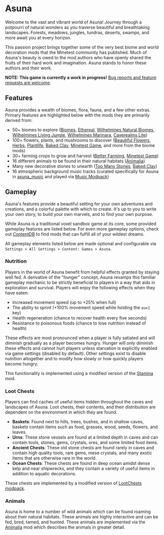 Asuna
=====

Welcome to the vast and vibrant world of Asuna! Journey through a potpourri of natural wonders as you traverse beautiful and breathtaking landscapes. Forests, meadows, jungles, tundras, deserts, swamps, and more await you at every horizon.

This passion project brings together some of the very best biome and world decoration mods that the Minetest community has published. Much of Asuna's beauty is owed to the mod authors who have openly shared the fruits of their hard work and imagination. Asuna stands to honor these authors and their work.

**NOTE: This game is currently a work in progress!** [Bug reports and feature requests are welcome](https://github.com/EmptyStar/asuna/issues).

Features
--------

Asuna provides a wealth of biomes, flora, fauna, and a few other extras. Primary features are highlighted below with the mods they are primarily derived from:

- 50+ biomes to explore ([Biomes](https://content.minetest.net/packages/Atlante/biomes/), [Ethereal](https://content.minetest.net/packages/TenPlus1/ethereal/), [Wilhelmines Natural Biomes](https://content.minetest.net/packages/Liil/naturalbiomes/), [Wilhelmines Living Jungle](https://content.minetest.net/packages/Liil/livingjungle/), [Wilhelmines Marinara](https://content.minetest.net/packages/Liil/marinara/), [Caverealms Lite](https://content.minetest.net/packages/Shara/caverealms/))
- 100+ flowers, plants, and mushrooms to discover ([Beautiful Flowers](https://content.minetest.net/packages/1faco/beautiflowers/), [Herbs](https://content.minetest.net/packages/Clyde/herbs/), [Plantlife](https://content.minetest.net/packages/mt-mods/plantlife_modpack/), [Baked Clay](https://content.minetest.net/packages/TenPlus1/bakedclay/), [Minetest Game](https://content.minetest.net/packages/Minetest/minetest_game/), and more from the biome mods)
- 30+ farming crops to grow and harvest ([Better Farming](https://content.minetest.net/packages/Atlante/better_farming/), [Minetest Game](https://content.minetest.net/packages/Minetest/minetest_game/))
- 16 different animals to be found in their natural habitats ([Animalia](https://content.minetest.net/packages/ElCeejo/animalia/))
- Many new decorative stones to unearth ([Too Many Stones](https://content.minetest.net/packages/JoeEnderman/too_many_stones/), [Baked Clay](https://content.minetest.net/packages/TenPlus1/bakedclay/))
- 16 atmospheric background music tracks (curated specifically for Asuna in [asuna_music](https://github.com/EmptyStar/asuna/tree/main/mods/asuna/asuna_music) and played via [Music Modpack](https://content.minetest.net/packages/mt-mods/music_modpack/))

Gameplay
--------

Asuna's features provide a beautiful setting for your own adventures and creations, and a colorful palette with which to create. It's up to you to write your own story, to build your own marvels, and to find your own purpose.

While Asuna is a traditional voxel sandbox game at its core, some provided gameplay features are listed below. For even more gameplay options, check out [ContentDB](https://content.minetest.net/) to find mods that can fulfill all of your wildest dreams.

All gameplay elements listed below are made optional and configurable via `Settings > All Settings > Content: Games > Asuna`.

### Nutrition

Players in the world of Asuna benefit from helpful effects granted by staying well fed. A derivative of the "hunger" concept, Asuna revamps this familiar gameplay mechanic to be strictly beneficial to players in a way that aids in exploration and survival. Players will enjoy the following effects when they have eaten:

- Increased movement speed (up to +25% when full)
- The ability to sprint (+100% movement speed while holding the `aux1` key)
- Health regeneration (chance to recover health every five seconds)
- Resistance to poisonous foods (chance to lose nutrition instead of health)

These effects are most pronounced when a player is fully satiated and will diminish gradually as a player becomes hungry. Hunger will only diminish these effects and cannot hurt players unless starvation is explicitly enabled via game settings (disabled by default). Other settings exist to disable nutrition altogether and to modify how slowly or how quickly players become hungry.

This functionality is implemented using a modified version of the [Stamina](https://content.minetest.net/packages/sofar/stamina/) mod.

### Loot Chests

Players can find caches of useful items hidden throughout the caves and landscapes of Asuna. Loot chests, their contents, and their distribution are dependent on the environment in which they are found.

- **Baskets**: Found next to hills, trees, bushes, and in shallow caves, baskets contain items such as food, grasses, wood, seeds, flowers, and leaves.
- **Urns**: These stone vessels are found at a limited depth in caves and can contain tools, stones, gems, crystals, ores, and some limited food items.
- **Ancient Chests**: These old stone chests are found rarely in caves and contain high quality tools, rare gems, mese crystals, and many exotic items that are otherwise rare in the world.
- **Ocean Chests**: These chests are found in deep ocean amidst dense kelp and near shipwrecks, and they contain a variety of useful items in addition to aquatic decorations.

These chests are implemented by a modified version of [LootChests modpack](https://content.minetest.net/packages/mt-mods/lootchest_modpack/).

### Animals

Asuna is home to a number of wild animals which can be found roaming about their natural habitats. These animals are highly interactive and can be fed, bred, tamed, and hunted. These animals are implemented via the [Animalia](https://content.minetest.net/packages/ElCeejo/animalia/) mod which describes the animals in greater detail.